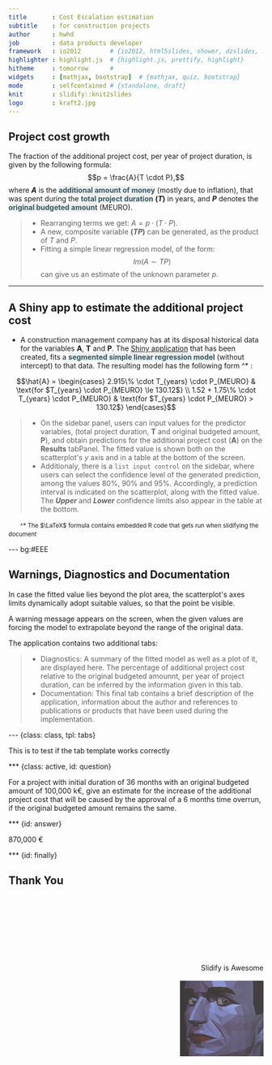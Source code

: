 ```yaml
---
title       : Cost Escalation estimation 
subtitle    : for construction projects
author      : hwhd
job         : data products developer
framework   : io2012        # {io2012, html5slides, shower, dzslides, ...}
highlighter : highlight.js  # {highlight.js, prettify, highlight}
hitheme     : tomorrow      # 
widgets     : [mathjax, bootstrap]  # {mathjax, quiz, bootstrap}
mode        : selfcontained # {standalone, draft}
knit        : slidify::knit2slides
logo        : kraft2.jpg
---
```


## Project  cost growth
<style>
strong {
  font-weight: bold;
}
em {
  font-style: italic;
}
.description {
  color: #345962;
  background:#EEE;
  font-weight:bold;
}
.footnote { 
font-size: smaller; margin-left: 2em; 
}
</style>




The fraction of the additional project cost, per year of project duration, is given by the following formula:
  $$p = \frac{A}{T \cdot P},$$ 
where **$A$** is the <span class="description">additional amount of money</span> (mostly due to inflation), that was spent during the <span class="description">total project duration</span> **$(T)$** in years, and **$P$** denotes the <span class="description">original budgeted amount</span> (MEURO). 

> - Rearranging terms we get: $A = p \cdot (T \cdot P).$
> - A new, composite variable **$(TP)$** can be generated, as the product of $T$ and $P$.
> - Fitting a simple linear regression model, of the form:
$$lm(A \sim TP)$$
can give us an estimate of the unknown parameter $p$.

--- 

## A Shiny app to estimate the additional project cost

- A construction management company has at its disposal historical data for the variables **A**, **T** and **P**. The [Shiny application](http://hwhd.shinyapps.io/pr_cost_esc) that has been created, fits a <span class="description">segmented simple linear regression model</span> (without intercept) to that data. The resulting model has the following form ^* :


$$\hat{A} = \begin{cases}
  2.915\% \cdot T_{years} \cdot P_{MEURO} & \text{for $T_{years} \cdot P_{MEURO} \le 130.12$} \\
  1.52 + 1.75\% \cdot T_{years} \cdot P_{MEURO} & \text{for $T_{years} \cdot P_{MEURO} > 130.12$}
\end{cases}$$
> - On the sidebar panel, users can input values for the predictor variables, (total project duration, **T** and original budgeted amount, **P**), and obtain predictions for the additional project cost (**A**) on the **Results** tabPanel. The fitted value is shown both on the scatterplot's $y$ axis and in a table at the bottom of the screen.  
> - Additionaly, there is a <code>list input control</code> on the sidebar, where users can select the confidence level of the generated prediction, among the values 80%, 90% and 95%. Accordingly, a prediction interval is indicated on the scatterplot, along with the fitted value. The <strong><em>Upper</em></strong> and <strong><em>Lower</em></strong> confidence limits also appear in the table at the bottom. 

<span class="footnote">^* The $\LaTeX$ formula contains embedded R code that gets run when slidifying the document</span>


--- bg:#EEE

## Warnings, Diagnostics and Documentation

In case the fitted value lies beyond the plot area, the scatterplot's axes limits dynamically adopt suitable values, so that the point be visible.   

<div class="alert alert-info">
<p>A warning message appears on the screen, when the given values are forcing the model to extrapolate beyond the range of the original data.</p>
</div>

The application contains two additional tabs:

> - Diagnostics: A summary of the fitted model as well as a plot of it, are displayed here. The percentage of additional project cost relative to the original budgeted amounnt, per year of project duration, can be inferred by the information given in this tab.
> - Documentation: This final tab contains a brief description of the application, information about the author and references to publications or products that have been used during the implementation.  


--- {class: class, tpl: tabs}

This is to test if the tab template works correctly

*** {class: active, id: question}

For a project with initial duration of 36 months with an original budgeted amount of 100,000 k€, give an estimate for the increase of the additional project cost that will be caused by the approval of a 6 months time overrun, if the original budgeted amount remains the same.


*** {id: answer}

870,000 €

*** {id: finally}
## Thank You

<br><br><br><br><br><br><br> 
<div style='text-align: right;'>
    Slidify is Awesome <br><br>
    <img src='assets/img/kraft3.bmp' />
</div>

<!--
--- 

## googleVis


```
## Warning: [RODBC] ERROR: state IM002, code 0, message [Microsoft][ODBC Driver Manager] Data source name not found and no default driver specified
## Warning: ODBC connection failed
```

```
## Error: first argument is not an open RODBC channel
```

```
## Error: object 'my.data' not found
```

```
## Error: object 'my.data' not found
```

```
## Error: object 'totals.per.dieyth' not found
```

```
## Error: object 'totals.per.dieyth' not found
```

```
## Error: object 'totals.per.dieyth' not found
```

```
## Error: object 'totals.per.dieyth' not found
```

```
## Error: object 'totals.per.dieyth' not found
```

```
## Error: object 'totals.per.dieyth' not found
```

```
## Error: object 'totals.per.dieyth' not found
```

```
## Error: object 'totals.per.dieyth' not found
```

```
## Error: object 'totals.per.dieyth' not found
```

```
## Error: object 'totals.per.dieyth' not found
```

```
## Error: object 'totals.per.dieyth' not found
```

```
## Error: object 'totals' not found
```

```
## Error: object 'totals' not found
```

```
## Error: object 'totals' not found
```

```
## Error: object 'totals' not found
```

```
## Error: object 'totals' not found
```

```
## Error: object 'my.data' not found
```

```
## Error: object 'my.data2' not found
```

```
## Error: argument is not an open RODBC channel
```

```
## Error: object 'temp.data' not found
```

```
## Error: error in evaluating the argument 'object' in selecting a method for function 'na.omit': Error in match(vars, names(data)) : object 'final.data' not found
```

```
## Error: error in evaluating the argument 'x' in selecting a method for function 'print': Error: object 'M' not found
```
-->
